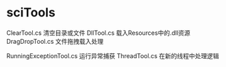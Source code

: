 ﻿# sciTools

#### 

ClearTool.cs		清空目录或文件
DllTool.cs		载入Resources中的.dll资源
DragDropTool.cs		文件拖拽载入处理

RunningExceptionTool.cs	运行异常捕获
ThreadTool.cs		在新的线程中处理逻辑




